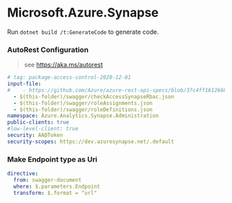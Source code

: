 # Microsoft.Azure.Synapse

Run `dotnet build /t:GenerateCode` to generate code.

### AutoRest Configuration
> see https://aka.ms/autorest

``` yaml
# tag: package-access-control-2020-12-01
input-file:
#    - https://github.com/Azure/azure-rest-api-specs/blob/37c4ff1612668f5acec62dea729ca3a66b591d7f/specification/synapse/data-plane/readme.md
  - $(this-folder)/swagger/checkAccessSynapseRbac.json
  - $(this-folder)/swagger/roleAssignments.json
  - $(this-folder)/swagger/roleDefinitions.json
namespace: Azure.Analytics.Synapse.Administration
public-clients: true
#low-level-client: true
security: AADToken
security-scopes: https://dev.azuresynapse.net/.default
```

### Make Endpoint type as Uri

``` yaml
directive:
  from: swagger-document
  where: $.parameters.Endpoint
  transform: $.format = "url"
```
